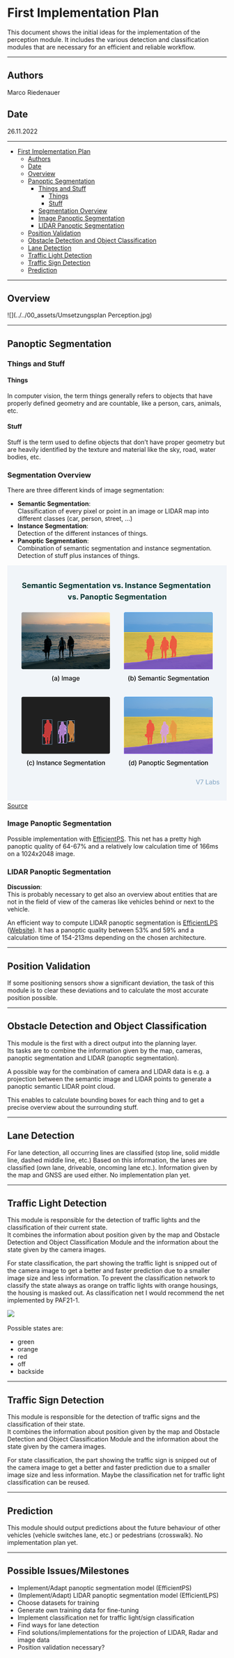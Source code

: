 # First Implementation Plan

This document shows the initial ideas for the implementation of the perception module.
It includes the various detection and classification modules that are necessary for an efficient and reliable workflow.

---
## Authors

Marco Riedenauer

## Date

26.11.2022

---
<!-- TOC -->
* [First Implementation Plan](#first-implementation-plan)
  * [Authors](#authors)
  * [Date](#date)
  * [Overview](#overview)
  * [Panoptic Segmentation](#panoptic-segmentation)
    * [Things and Stuff](#things-and-stuff)
      * [Things](#things)
      * [Stuff](#stuff)
    * [Segmentation Overview](#segmentation-overview)
    * [Image Panoptic Segmentation](#image-panoptic-segmentation)
    * [LIDAR Panoptic Segmentation](#lidar-panoptic-segmentation)
  * [Position Validation](#position-validation)
  * [Obstacle Detection and Object Classification](#obstacle-detection-and-object-classification)
  * [Lane Detection](#lane-detection)
  * [Traffic Light Detection](#traffic-light-detection)
  * [Traffic Sign Detection](#traffic-sign-detection)
  * [Prediction](#prediction)
<!-- TOC -->

---
## Overview

![](../../00_assets/Umsetzungsplan Perception.jpg)

---
## Panoptic Segmentation

### Things and Stuff

#### Things

In computer vision, the term things generally refers to objects that have properly defined geometry and are countable, like a person, cars, animals, etc.

#### Stuff

Stuff is the term used to define objects that don’t have proper geometry but are heavily identified by the texture and material like the sky, road, water bodies, etc.

### Segmentation Overview

There are three different kinds of image segmentation:
- **Semantic Segmentation**: \
    Classification of every pixel or point in an image or LIDAR map into different classes (car, person, street, ...)
- **Instance Segmentation**: \
    Detection of the different instances of things.
- **Panoptic Segmentation**: \
    Combination of semantic segmentation and instance segmentation. Detection of stuff plus instances of things.

![](../../00_assets/segmentation.png)
[Source](https://www.v7labs.com/blog/panoptic-segmentation-guide)

### Image Panoptic Segmentation

Possible implementation with [EfficientPS](https://arxiv.org/pdf/2004.02307.pdf).
This net has a pretty high panoptic quality of 64-67% and a relatively low calculation 
time of 166ms on a 1024x2048 image.

###  LIDAR Panoptic Segmentation

**Discussion**: \
This is probably necessary to get also an overview about entities that are not in the field of view of the cameras 
like vehicles behind or next to the vehicle.

An efficient way to compute LIDAR panoptic segmentation is [EfficientLPS](https://arxiv.org/pdf/2102.08009.pdf) ([Website](http://lidar-panoptic.cs.uni-freiburg.de/)).
It has a panoptic quality between 53% and 59% and a calculation time of 154-213ms depending on the chosen architecture.

---
## Position Validation

If some positioning sensors show a significant deviation, the task of this module is to 
clear these deviations and to calculate the most accurate position possible.

---
## Obstacle Detection and Object Classification

This module is the first with a direct output into the planning layer. \
Its tasks are to combine the information given by the map, cameras, panoptic segmentation 
and LIDAR (panoptic segmentation).

A possible way for the combination of camera and LIDAR data is e.g. a projection between 
the semantic image and LIDAR points to generate a panoptic semantic LIDAR point cloud.

This enables to calculate bounding boxes for each thing and to get a precise overview about the surrounding stuff.

---
## Lane Detection

For lane detection, all occurring lines are classified (stop line, solid middle line, dashed middle line, etc.)
Based on this information, the lanes are classified (own lane, driveable, oncoming lane etc.). Information given by the
map and GNSS are used either.
No implementation plan yet.

---
## Traffic Light Detection 

This module is responsible for the detection of traffic lights and the classification of their current state. \
It combines the information about position given by the map and Obstacle Detection and Object Classification Module and 
the information about the state given by the camera images.

For state classification, the part showing the traffic light is snipped out of the camera image to get a better and 
faster prediction due to a smaller image size and less information. To prevent the classification network to classify 
the state always as orange on traffic lights with orange housings, the housing is masked out. 
As classification net I would recommend the net implemented by PAF21-1.

![](https://raw.githubusercontent.com/ll7/paf21-1/master/imgs/ConvolutionNetwork.png)

Possible states are:
- green
- orange
- red
- off
- backside

---
## Traffic Sign Detection

This module is responsible for the detection of traffic signs and the classification of their state. \
It combines the information about position given by the map and Obstacle Detection and Object Classification Module and 
the information about the state given by the camera images.

For state classification, the part showing the traffic sign is snipped out of the camera image to get a better and 
faster prediction due to a smaller image size and less information. 
Maybe the classification net for traffic light classification can be reused.

---
## Prediction

This module should output predictions about the future behaviour of other vehicles
(vehicle switches lane, etc.) or pedestrians (crosswalk).
No implementation plan yet.

---
## Possible Issues/Milestones

- Implement/Adapt panoptic segmentation model (EfficientPS)
- (Implement/Adapt) LIDAR panoptic segmentation model (EfficientLPS)
- Choose datasets for training
- Generate own training data for fine-tuning
- Implement classification net for traffic light/sign classification
- Find ways for lane detection
- Find solutions/implementations for the projection of LIDAR, Radar and image data
- Position validation necessary?